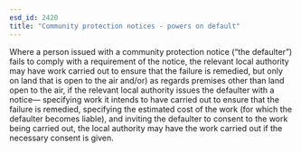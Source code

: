 ```yaml
---
esd_id: 2420
title: "Community protection notices - powers on default"
---
```


Where a person issued with a community protection notice (“the defaulter”) fails to comply with a requirement of the notice, the relevant local authority may have work carried out to ensure that the failure is remedied, but only on land that is open to the air and/or) as regards premises other than land open to the air, if the relevant local authority issues the defaulter with a notice—
specifying work it intends to have carried out to ensure that the failure is remedied,
specifying the estimated cost of the work (for which the defaulter becomes liable), and
inviting the defaulter to consent to the work being carried out,
the local authority may have the work carried out if the necessary consent is given.

